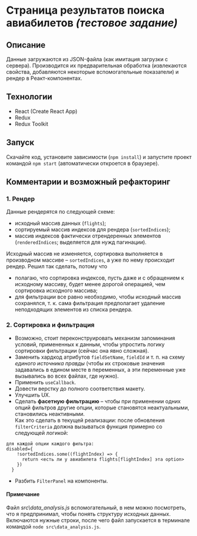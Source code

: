 # Страница результатов поиска авиабилетов _(тестовое задание)_
## Описание
Данные загружаются из JSON-файла (как имитация загрузки с сервера). Производится их предварительная обработка (извлекаются свойства, добавляются некоторые вспомогательные показатели) и рендер в Реакт-компонентах.
## Технологии
- React (Create React App)
- Redux
- Redux Toolkit
## Запуск
Скачайте код, установите зависимости (`npm install`) и запустите проект командой `npm start` (автоматически откроется в браузере).
## Комментарии и возможный рефакторинг
### 1. Рендер
Данные рендерятся по следующей схеме:
- исходный массив данных (`flights`);
- сортируемый массив индексов для рендера (`sortedIndices`);
- массив индексов фактически отрендеренных элементов (`renderedIndices`; выделяется для нужд пагинации).

Исходный массив не изменяется, сортировка выполняется в производном массиве – `sortedIndices`, а уже по нему происходит рендер. Решил так сделать, потому что
- полагаю, что сортировка индексов, пусть даже и с обращением к исходному массиву, будет менее дорогой операцией, чем сортировка исходного массива;
- для фильтрации все равно необходимо, чтобы исходный массив сохранялся, т. к. сама фильтрация предполагает удаление неподходящих элементов из списка рендера.
### 2. Сортировка и фильтрация
- Возможно, стоит переконструировать механизм запоминания условий, примененных к данным, чтобы упростить логику сортировки фильтрации (сейчас она явно сложная).
- Заменить хардкод атрибутов `fieldSetName`, `fieldId` и т. п. на схему _единого источника правды_ (чтобы их строковые значения задавались в едином месте в переменных, а эти переменные уже вызывались во всех файлах, где нужно).
- Применить `useCallback`.
- Довести верстку до полного соответствия макету.
- Улучшить UX.
- Сделать **фасетную фильтрацию** – чтобы при применении одних опций фильтров другие опции, которые становятся неактуальными, становились неактивными.  
Как это сделать в текущей реализации: после обновления `filterCriteria` должна вызываться функция примерно со следующей логикой:
```
для каждой опции каждого фильтра:
disabled={
    !sortedIndices.some((flightIndex) => {
      return <есть ли у авиабилета flights[flightIndex] эта option>
    })
  }
```
- Разбить `FilterPanel` на компоненты.
#### Примечание
Файл _src\data\_analysis.js_ вспомогательный, в нем можно посмотреть, что я предпринимал, чтобы понять структуру исходных данных. Включаются нужные строки, после чего файл запускается в терминале командой `node src\data_analysis.js`.

